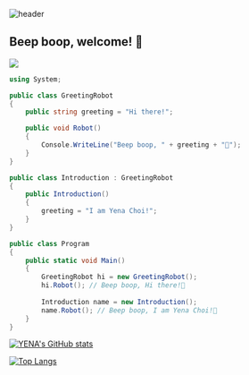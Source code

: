 <!--Header-->
  ![header](https://capsule-render.vercel.app/api?type=waving&color=gradient&height=250&section=header&text=Beep%20boop,%20welcome!%20🤖)


## <p align="left" style="display: inline;">Beep boop, welcome! 🤖</p>
<p align="right" style="display: inline;">
  <a href="https://github.com/iamyenachoi/hit-counter">
    <img src="https://hits.seeyoufarm.com/api/count/incr/badge.svg?url=https%3A%2F%2Fgithub.com%2Fiamyenachoi%2Fhit-counter&count_bg=%2379E5CB&title_bg=%23555555&icon=github.svg&icon_color=%23FEFEFE&title=hits&edge_flat=false" />
  </a>
</p>

 
```csharp
using System;

public class GreetingRobot
{
    public string greeting = "Hi there!";

    public void Robot()
    {        
        Console.WriteLine("Beep boop, " + greeting + "🤖");
    }
}

public class Introduction : GreetingRobot
{
    public Introduction()
    {
        greeting = "I am Yena Choi!";
    }
}

public class Program
{
    public static void Main()
    {
        GreetingRobot hi = new GreetingRobot();
        hi.Robot(); // Beep boop, Hi there!🤖
        
        Introduction name = new Introduction();
        name.Robot(); // Beep boop, I am Yena Choi!🤖
    }
}
```

<!--
**iamyenachoi/iamyenachoi** is a ✨ _special_ ✨ repository because its `README.md` (this file) appears on your GitHub profile.

Here are some ideas to get you started:

- 🔭 I’m currently working on ...
- 🌱 I’m currently learning ...
- 👯 I’m looking to collaborate on ...
- 🤔 I’m looking for help with ...
- 💬 Ask me about ...
- 📫 How to reach me: ...
- 😄 Pronouns: ...
- ⚡ Fun fact: ...
-->

[![YENA's GitHub stats](https://github-readme-stats.vercel.app/api?username=iamyenachoi&show_icons=true&theme=catppuccin_mocha&count_private=true)](https://github.com/anuraghazra/github-readme-stats)

[![Top Langs](https://github-readme-stats.vercel.app/api/top-langs/?username=iamyenachoi)](https://github.com/anuraghazra/github-readme-stats)
